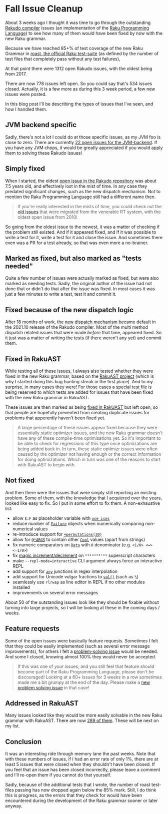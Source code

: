 # Fall Issue Cleanup

About 3 weeks ago I thought it was time to go through the outstanding [Rakudo compiler](https://rakudo.org) issues (an implementation of the [Raku Programming Language](https://raku.org)) to see how many of them would have been fixed by now with the new Raku grammar.

Because we have reached 85+% of test coverage of the new Raku Grammar in [roast, the official Raku test-suite](https://github.com/raku/roast?tab=readme-ov-file#the-official-raku-test-suite) (as defined by the number of test files that completely pass without any test failures),

At that point there were 1312 open Rakudo issues, with the oldest being from 2017.

There are now 778 issues left open.  So you could say that's 534 issues closed.  Actually, it is a few more as during this 3 week period, a few new issues were posted.

In this blog post I'll be describing the types of issues that I've seen, and how I handled them.

## JVM backend specific

Sadly, there's not a lot I could do at those specific issues, as my JVM foo is close to zero.  There are currently [22 open issues for the JVM-backend](https://github.com/rakudo/rakudo/issues?q=is%3Aopen+is%3Aissue+label%3AJVM).  If you have any JVM chops, it would be greatly appreciated if you would apply them to solving these Rakudo issues!

## Simply fixed

When I started, the oldest [open issue in the Rakudo repository](https://github.com/rakudo/rakudo/issues?q=is%3Aopen+is%3Aissue) was about 7.5 years old, and effectively lost in the mist of time.  In any case they predated significant changes, such as the new dispatch mechanism.  Not to mention the Raku Programming Language still had a different name then.

> If you're really interested in the mists of time, you could check out the [old issues](https://github.com/Raku/old-issue-tracker/issues?q=is%3Aissue+is%3Aopen) that were migrated from the venerable RT system, with the oldest open issue from 2010!

So going from the oldest issue to the newest, it was a matter of checking if the problem still existed.  And if it appeared fixed, and if it was possible to write a test for it, write a test for it and close the issue.  And sometimes there even was a PR for a test already, so that was even more a no-brainer.

## Marked as fixed, but also marked as "tests needed"

Quite a few number of issues were actually marked as fixed, but were also marked as needing tests.  Sadly, the original author of the issue had not done that or didn't do that after the issue was fixed.  In most cases it was just a few minutes to write a test, test it and commit it.

## Fixed because of the new dispatch logic

After 18 months of work, the [new dispatch mechanism](https://6guts.wordpress.com/2021/09/29/the-new-moarvm-dispatch-mechanism-is-here/) became default in the 2021.10 release of the Rakudo compiler.  Most of the multi method dispatch related issues that were made *before* that time, appeared fixed.  So it just was a matter of writing the tests (if there weren't any yet) and commit them.

## Fixed in RakuAST

While testing all of these issues, I always also tested whether they were fixed in the new Raku grammar, based on the [RakuAST project](https://dev.to/lizmat/rakuast-for-early-adopters-576n) (which is why I started doing this bug hunting streak in the first place).  And to my surprise, in many cases they were!  For those cases a [special test file](https://github.com/rakudo/rakudo/blob/main/t/12-rakuast/xx-fixed-in-rakuast.rakutest) is being reserved to which tests are added for issues that have been fixed with the new Raku grammar in RakuAST.

These issues are then marked as being [fixed in RakUAST](https://github.com/rakudo/rakudo/issues?q=is%3Aopen+is%3Aissue+label%3A%22fixed+in+RakuAST%22) but left open, so that people are hopefully prevented from creating duplicate issues for problems that apperently haven't been fixed yet.

> A large percentage of these issues appear fixed because they were essentially static optimizer issues, and the new Raku grammar doesn't have any of these compile-time optimisations yet.  So it's important to be able to check for regressions of this type once optimizations are being added back in.  In turn, these static optimizr issues were often caused by the optimizer not having enough or the correct information for doing optimizations.  Which in turn was one of the reasons to start with RakuAST to begin with.

## Not fixed

And then there were the issues that were simply still reporting an existing problem.  Some of them, with the knowledge that I acquiered over the years, looked like easy to fix.  So I put in some effort to fix them.  A non-exhaustive list:

- allow `$:F` as placeholder variable with [`use isms`](https://docs.raku.org/language/pragmas#isms)
- reduce number of [`Failure`](https://docs.raku.org/type/Failure) objects when numerically comparing non-numerical values
- re-introduce support for [`+permutations(30)`](https://docs.raku.org/type/List#routine_permutations)
- allow for [`@*ARGS`](https://docs.raku.org/language/variables#@*ARGS) to contain other [`Cool`](https://docs.raku.org/type/Cool) values (apart from strings)
- fix numeric comparators on [`Rat`s](https://docs.raku.org/type/Rat) with `0` denominator (e.g. `<1/0> <=> <-1/0>`)
- fix [magic increment/decrement](https://docs.raku.org/type/Str#method_succ) on `⁰¹²³⁴⁵⁶⁷⁸⁹` superscript characters
- make `--repl-mode=interactive` CLI argument always force an interactive REPL
- add support for [`any`](https://docs.raku.org/type/Junction) junctions in regex interpolation
- add support for Unicode vulgar fractions to [`val()`](https://docs.raku.org/routine/val) (such as `⅓`)
- seamlessly use `rlrwap` as line editor in REPL if no other modules installed
- improvements on several error messages

About 50 of the outstanding issues look like they should be fixable without turning into large projects, so I will be looking at these in the coming days / weeks.

## Feature requests

Some of the open issues were basically feature requests.  Sometimes I felt that they could be easily implemented (such as several error message improvements), for others I felt a [problem-solving issue](https://github.com/raku/problem-solving/issues) would be needed.  And some I closed, knowing almost 100% they would never be accepted.

> If this was one of *your* issues, and you still feel that feature should become part of the Raku Programming Language, please don't be discouraged!  Looking at a 60+ issues for 3 weeks in a row sometimes made me a bit grumpy at the end of the day.  Please make a [new problem solving issue](https://github.com/Raku/problem-solving/issues/new/choose) in that case!

## Addressed in RakuAST

Many issues looked like they would be more easily solvable in the new Raku grammar with RakuAST.  There are now [289 of them](https://github.com/rakudo/rakudo/issues?q=is%3Aopen+is%3Aissue+label%3A%22addressed+in+RakuAST%22).  These will be next on my list.

## Conclusion

It was an interesting ride through memory lane the past weeks.  Note that with these numbers of issues, if I had an error rate of only 1%, there are at least 5 issues that were closed when they shouldn't have been closed.  If you feel that an issue has been closed incorrectly, please leave a comment and I'll re-open them if you cannot do that yourself.

Sadly, because of the additional tests that I wrote, the number of roast test-files passing has now dropped again below the 85% mark.  Still, I do think this is progress, as the errors that they check for would have been encountered during the development of the Raku grammar sooner or later anyway.
